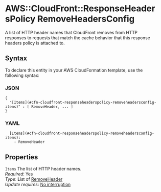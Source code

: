 # AWS::CloudFront::ResponseHeadersPolicy RemoveHeadersConfig<a name="aws-properties-cloudfront-responseheaderspolicy-removeheadersconfig"></a>

A list of HTTP header names that CloudFront removes from HTTP responses to requests that match the cache behavior that this response headers policy is attached to\.

## Syntax<a name="aws-properties-cloudfront-responseheaderspolicy-removeheadersconfig-syntax"></a>

To declare this entity in your AWS CloudFormation template, use the following syntax:

### JSON<a name="aws-properties-cloudfront-responseheaderspolicy-removeheadersconfig-syntax.json"></a>

```
{
  "[Items](#cfn-cloudfront-responseheaderspolicy-removeheadersconfig-items)" : [ RemoveHeader, ... ]
}
```

### YAML<a name="aws-properties-cloudfront-responseheaderspolicy-removeheadersconfig-syntax.yaml"></a>

```
  [Items](#cfn-cloudfront-responseheaderspolicy-removeheadersconfig-items): 
    - RemoveHeader
```

## Properties<a name="aws-properties-cloudfront-responseheaderspolicy-removeheadersconfig-properties"></a>

`Items`  <a name="cfn-cloudfront-responseheaderspolicy-removeheadersconfig-items"></a>
The list of HTTP header names\.  
*Required*: Yes  
*Type*: List of [RemoveHeader](aws-properties-cloudfront-responseheaderspolicy-removeheader.md)  
*Update requires*: [No interruption](https://docs.aws.amazon.com/AWSCloudFormation/latest/UserGuide/using-cfn-updating-stacks-update-behaviors.html#update-no-interrupt)
